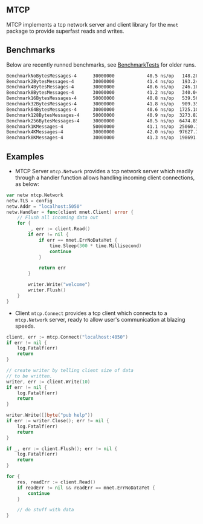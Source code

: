 MTCP
-------
MTCP implements a tcp network server and client library for the `mnet` package to provide superfast reads and writes.

## Benchmarks

Below are recently runned benchmarks, see [BenchmarkTests](./benchmark.txt) for older runs.

```bash
BenchmarkNoBytesMessages-4    	30000000	        40.5 ns/op	 148.28 MB/s	       0 B/op	       0 allocs/op
Benchmark2BytesMessages-4     	30000000	        41.4 ns/op	 193.24 MB/s	       0 B/op	       0 allocs/op
Benchmark4BytesMessages-4     	30000000	        40.6 ns/op	 246.18 MB/s	       0 B/op	       0 allocs/op
Benchmark8BytesMessages-4     	30000000	        41.2 ns/op	 340.04 MB/s	       0 B/op	       0 allocs/op
Benchmark16BytesMessages-4    	50000000	        40.8 ns/op	 539.56 MB/s	       0 B/op	       0 allocs/op
Benchmark32BytesMessages-4    	30000000	        41.8 ns/op	 909.35 MB/s	       0 B/op	       0 allocs/op
Benchmark64BytesMessages-4    	30000000	        40.6 ns/op	1725.10 MB/s	       0 B/op	       0 allocs/op
Benchmark128BytesMessages-4   	50000000	        40.9 ns/op	3273.82 MB/s	       0 B/op	       0 allocs/op
Benchmark256BytesMessages-4   	30000000	        40.5 ns/op	6474.85 MB/s	       0 B/op	       0 allocs/op
Benchmark1KMessages-4         	50000000	        41.1 ns/op	25060.10 MB/s	       0 B/op	       0 allocs/op
Benchmark4KMessages-4         	30000000	        42.0 ns/op	97627.75 MB/s	       0 B/op	       0 allocs/op
Benchmark8KMessages-4         	30000000	        41.3 ns/op	198691.27 MB/s	       0 B/op	       0 allocs/op

```

## Examples

- MTCP Server
`mtcp.Network` provides a tcp network server which readily through a handler function allows handling incoming client connections, as below: 

```go
var netw mtcp.Network
netw.TLS = config
netw.Addr = "localhost:5050"
netw.Handler = func(client mnet.Client) error {
    // Flush all incoming data out
    for {
        _, err := client.Read()
        if err != nil {
            if err == mnet.ErrNoDataYet {
                time.Sleep(300 * time.Millisecond)
                continue
            }

            return err
        }

        writer.Write("welcome")
        writer.Flush()
    }
}

```

- Client
`mtcp.Connect` provides a tcp client which connects to a `mtcp.Network` server, ready to allow user's communication at blazing speeds.

```go
client, err := mtcp.Connect("localhost:4050")
if err != nil {
    log.Fatalf(err)
    return
}

// create writer by telling client size of data
// to be written.
writer, err := client.Write(10)
if err != nil {
    log.Fatalf(err)
    return
}

writer.Write([]byte("pub help"))
if err := writer.Close(); err != nil {
    log.Fatalf(err)
    return
}

if _, err := client.Flush(); err != nil {
    log.Fatalf(err)
    return
}

for {
    res, readErr := client.Read()
    if readErr != nil && readErr == mnet.ErrNoDataYet {
        continue
    }

    // do stuff with data
}
```